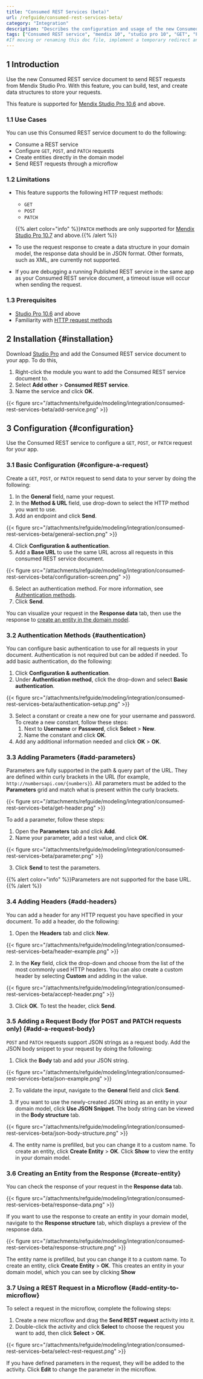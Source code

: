 ```yaml
---
title: "Consumed REST Services (beta)"
url: /refguide/consumed-rest-services-beta/
category: "Integration"
description: "Describes the configuration and usage of the new Consumed REST service document."
tags: ["Consumed REST service", "mendix 10", "studio pro 10", "GET", "POST", "new"]
#If moving or renaming this doc file, implement a temporary redirect and let the respective team know they should update the URL in the product. See Mapping to Products for more details. 
---
```


## 1 Introduction

Use the new Consumed REST service document to send REST requests from Mendix Studio Pro. With this feature, you can build, test, and create data structures to store your requests. 

This feature is supported for [Mendix Studio Pro 10.6](/releasenotes/studio-pro/10.6/) and above.

### 1.1 Use Cases

You can use this Consumed REST service document to do the following:

* Consume a REST service
* Configure `GET`, `POST`, and `PATCH` requests
* Create entities directly in the domain model
* Send REST requests through a microflow

### 1.2 Limitations

* This feature supports the following HTTP request methods:
  * `GET`
  * `POST`
  * `PATCH`

  {{% alert color="info" %}}`PATCH` methods are only supported for [Mendix Studio Pro 10.7](/releasenotes/studio-pro/10.7/) and above.{{% /alert %}} 

* To use the request response to create a data structure in your domain model, the response data should be in JSON format. Other formats, such as XML, are currently not supported. 
* If you are debugging a running Published REST service in the same app as your Consumed REST service document, a timeout issue will occur when sending the request.

### 1.3 Prerequisites 

* [Studio Pro 10.6](/releasenotes/studio-pro/10.6/) and above
* Familiarity with [HTTP request methods]( https://www.w3schools.com/tags/ref_httpmethods.asp)

## 2 Installation {#installation}

Download [Studio Pro]( https://marketplace.mendix.com/link/studiopro/) and add the Consumed REST service document to your app. To do this, 

1. Right-click the module you want to add the Consumed REST service document to.
2. Select **Add other** > **Consumed REST service**. 
3. Name the service and click **OK**.

{{< figure src="/attachments/refguide/modeling/integration/consumed-rest-services-beta/add-service.png" >}}

## 3 Configuration {#configuration}

Use the Consumed REST service to configure a `GET`, `POST`, or `PATCH` request for your app. 

### 3.1 Basic Configuration {#configure-a-request}

Create a `GET`, `POST`, or `PATCH` request to send data to your server by doing the following:

1. In the **General** field, name your request. 
2. In the **Method & URL** field, use drop-down to select the HTTP method you want to use.
3. Add an endpoint and click **Send**.

{{< figure src="/attachments/refguide/modeling/integration/consumed-rest-services-beta/general-section.png" >}}

4. Click **Configuration & authentication**.
5. Add a **Base URL** to use the same URL across all requests in this consumed REST service document.

{{< figure src="/attachments/refguide/modeling/integration/consumed-rest-services-beta/configuration-screen.png" >}}

6. Select an authentication method. For more information, see [Authentication methods](#authentication).
7. Click **Send**. 

You can visualize your request in the **Response data** tab, then use the response to [create an entity in the domain model](#create-entity). 

### 3.2 Authentication Methods {#authentication}

You can configure basic authentication to use for all requests in your document. Authentication is not required but can be added if needed. To add basic authentication, do the following:

1. Click **Configuration & authentication**.
2. Under **Authentication method**, click the drop-down and select **Basic authentication**. 

{{< figure src="/attachments/refguide/modeling/integration/consumed-rest-services-beta/authentication-setup.png" >}}

3. Select a constant or create a new one for your username and password. To create a new constant, follow these steps:
   1. Next to **Username** or **Password**, click **Select** > **New**.
   2. Name the constant and click **OK**.
4. Add any additional information needed and click **OK** > **OK**.

### 3.3 Adding Parameters {#add-parameters}

Parameters are fully supported in the path & query part of the URL. They are defined within curly brackets in the URL (for example, `http://numbersapi.com/{numbers}`). All parameters must be added to the **Parameters** grid and match what is present within the curly brackets.

{{< figure src="/attachments/refguide/modeling/integration/consumed-rest-services-beta/get-header.png" >}}

To add a parameter, follow these steps:

1. Open the **Parameters** tab and click **Add**.
2. Name your parameter, add a test value, and click **OK**.

{{< figure src="/attachments/refguide/modeling/integration/consumed-rest-services-beta/parameter.png" >}}

3. Click **Send** to test the parameters. 

{{% alert color="info" %}}Parameters are not supported for the base URL.{{% /alert %}} 

### 3.4 Adding Headers {#add-headers}

You can add a header for any HTTP request you have specified in your document. To add a header, do the following:

1. Open the **Headers** tab and click **New**.

{{< figure src="/attachments/refguide/modeling/integration/consumed-rest-services-beta/header-example.png" >}}

2. In the **Key** field, click the drop-down and choose from the list of the most commonly used HTTP headers. You can also create a custom header by selecting **Custom** and adding in the value. 

{{< figure src="/attachments/refguide/modeling/integration/consumed-rest-services-beta/accept-header.png" >}}

3. Click **OK**. To test the header, click **Send**.  

### 3.5 Adding a Request Body (for POST and PATCH requests only) {#add-a-request-body}

`POST` and `PATCH` requests support JSON strings as a request body. Add the JSON body snippet to your request by doing the following:

1. Click the **Body** tab and add your JSON string.

{{< figure src="/attachments/refguide/modeling/integration/consumed-rest-services-beta/json-example.png" >}}

2. To validate the input, navigate to the **General** field and click **Send**.

3. If you want to use the newly-created JSON string as an entity in your domain model, click **Use JSON Snippet**. The body string can be viewed in the **Body structure** tab.

{{< figure src="/attachments/refguide/modeling/integration/consumed-rest-services-beta/json-body-structure.png" >}}

4. The entity name is prefilled, but you can change it to a custom name. To create an entity, click **Create Entity** > **OK**. Click **Show** to view the entity in your domain model.

### 3.6 Creating an Entity from the Response {#create-entity}

You can check the response of your request in the **Response data** tab. 

{{< figure src="/attachments/refguide/modeling/integration/consumed-rest-services-beta/response-data.png" >}}

If you want to use the response to create an entity in your domain model, navigate to the **Response structure** tab, which displays a preview of the response data. 

{{< figure src="/attachments/refguide/modeling/integration/consumed-rest-services-beta/response-structure.png" >}}

The entity name is prefilled, but you can change it to a custom name. To create an entity, click **Create Entity** > **OK**. This creates an entity in your domain model, which you can see by clicking **Show**

### 3.7 Using a REST Request in a Microflow {#add-entity-to-microflow}

To select a request in the microflow, complete the following steps:

1. Create a new microflow and drag the **Send REST request** activity into it.
2. Double-click the activity and click **Select** to choose the request you want to add, then click **Select** > **OK**.

{{< figure src="/attachments/refguide/modeling/integration/consumed-rest-services-beta/select-rest-request.png" >}}

If you have defined parameters in the request, they will be added to the activity. Click **Edit** to change the parameter in the microflow.
